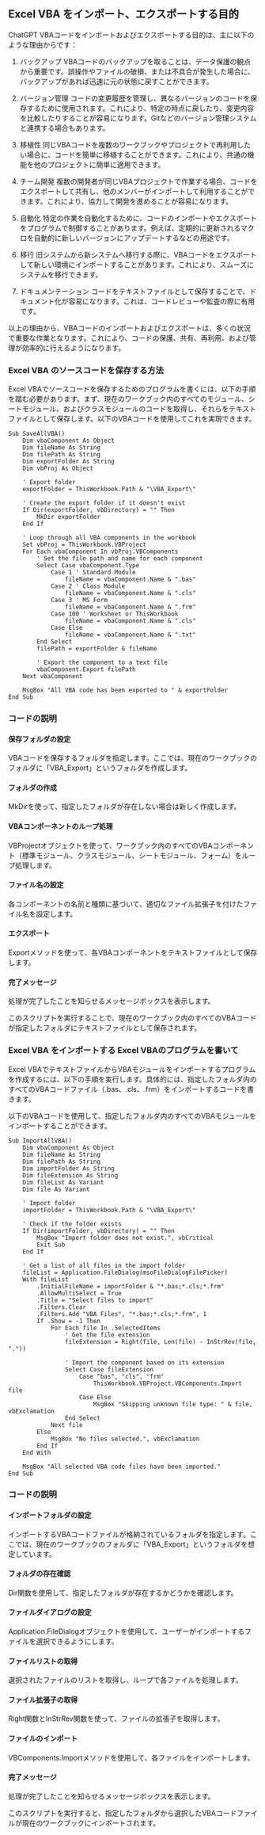 ## Excel VBA をインポート、エクスポートする目的
ChatGPT
VBAコードをインポートおよびエクスポートする目的は、主に以下のような理由からです：

1. バックアップ
VBAコードのバックアップを取ることは、データ保護の観点から重要です。誤操作やファイルの破損、または不具合が発生した場合に、バックアップがあれば迅速に元の状態に戻すことができます。

2. バージョン管理
コードの変更履歴を管理し、異なるバージョンのコードを保存するために使用されます。これにより、特定の時点に戻したり、変更内容を比較したりすることが容易になります。Gitなどのバージョン管理システムと連携する場合もあります。

3. 移植性
同じVBAコードを複数のワークブックやプロジェクトで再利用したい場合に、コードを簡単に移植することができます。これにより、共通の機能を他のプロジェクトに簡単に適用できます。

4. チーム開発
複数の開発者が同じVBAプロジェクトで作業する場合、コードをエクスポートして共有し、他のメンバーがインポートして利用することができます。これにより、協力して開発を進めることが容易になります。

5. 自動化
特定の作業を自動化するために、コードのインポートやエクスポートをプログラムで制御することがあります。例えば、定期的に更新されるマクロを自動的に新しいバージョンにアップデートするなどの用途です。

6. 移行
旧システムから新システムへ移行する際に、VBAコードをエクスポートして新しい環境にインポートすることがあります。これにより、スムーズにシステムを移行できます。

7. ドキュメンテーション
コードをテキストファイルとして保存することで、ドキュメント化が容易になります。これは、コードレビューや監査の際に有用です。

以上の理由から、VBAコードのインポートおよびエクスポートは、多くの状況で重要な作業となります。これにより、コードの保護、共有、再利用、および管理が効率的に行えるようになります。

### Excel VBA のソースコードを保存する方法

Excel VBAでソースコードを保存するためのプログラムを書くには、以下の手順を踏む必要があります。まず、現在のワークブック内のすべてのモジュール、シートモジュール、およびクラスモジュールのコードを取得し、それらをテキストファイルとして保存します。以下のVBAコードを使用してこれを実現できます。

``` VB
Sub SaveAllVBA()
    Dim vbaComponent As Object
    Dim fileName As String
    Dim filePath As String
    Dim exportFolder As String
    Dim vbProj As Object
    
    ' Export folder
    exportFolder = ThisWorkbook.Path & "\VBA_Export\"
    
    ' Create the export folder if it doesn't exist
    If Dir(exportFolder, vbDirectory) = "" Then
        MkDir exportFolder
    End If
    
    ' Loop through all VBA components in the workbook
    Set vbProj = ThisWorkbook.VBProject
    For Each vbaComponent In vbProj.VBComponents
        ' Set the file path and name for each component
        Select Case vbaComponent.Type
            Case 1 ' Standard Module
                fileName = vbaComponent.Name & ".bas"
            Case 2 ' Class Module
                fileName = vbaComponent.Name & ".cls"
            Case 3 ' MS Form
                fileName = vbaComponent.Name & ".frm"
            Case 100 ' Worksheet or ThisWorkbook
                fileName = vbaComponent.Name & ".cls"
            Case Else
                fileName = vbaComponent.Name & ".txt"
        End Select
        filePath = exportFolder & fileName
        
        ' Export the component to a text file
        vbaComponent.Export filePath
    Next vbaComponent
    
    MsgBox "All VBA code has been exported to " & exportFolder
End Sub
```

### コードの説明
#### 保存フォルダの設定
VBAコードを保存するフォルダを指定します。ここでは、現在のワークブックのフォルダに「VBA_Export」というフォルダを作成します。
#### フォルダの作成
MkDirを使って、指定したフォルダが存在しない場合は新しく作成します。
#### VBAコンポーネントのループ処理
VBProjectオブジェクトを使って、ワークブック内のすべてのVBAコンポーネント（標準モジュール、クラスモジュール、シートモジュール、フォーム）をループ処理します。
#### ファイル名の設定
各コンポーネントの名前と種類に基づいて、適切なファイル拡張子を付けたファイル名を設定します。
#### エクスポート
Exportメソッドを使って、各VBAコンポーネントをテキストファイルとして保存します。
#### 完了メッセージ
処理が完了したことを知らせるメッセージボックスを表示します。

このスクリプトを実行することで、現在のワークブック内のすべてのVBAコードが指定したフォルダにテキストファイルとして保存されます。

### Excel VBA をインポートする Excel VBAのプログラムを書いて
Excel VBAでテキストファイルからVBAモジュールをインポートするプログラムを作成するには、以下の手順を実行します。具体的には、指定したフォルダ内のすべてのVBAコードファイル（.bas、.cls、.frm）をインポートするコードを書きます。

以下のVBAコードを使用して、指定したフォルダ内のすべてのVBAモジュールをインポートすることができます。

``` VB
Sub ImportAllVBA()
    Dim vbaComponent As Object
    Dim fileName As String
    Dim filePath As String
    Dim importFolder As String
    Dim fileExtension As String
    Dim fileList As Variant
    Dim file As Variant
    
    ' Import folder
    importFolder = ThisWorkbook.Path & "\VBA_Export\"
    
    ' Check if the folder exists
    If Dir(importFolder, vbDirectory) = "" Then
        MsgBox "Import folder does not exist.", vbCritical
        Exit Sub
    End If
    
    ' Get a list of all files in the import folder
    fileList = Application.FileDialog(msoFileDialogFilePicker)
    With fileList
        .InitialFileName = importFolder & "*.bas;*.cls;*.frm"
        .AllowMultiSelect = True
        .Title = "Select files to import"
        .Filters.Clear
        .Filters.Add "VBA Files", "*.bas;*.cls;*.frm", 1
        If .Show = -1 Then
            For Each file In .SelectedItems
                ' Get the file extension
                fileExtension = Right(file, Len(file) - InStrRev(file, "."))
                
                ' Import the component based on its extension
                Select Case fileExtension
                    Case "bas", "cls", "frm"
                        ThisWorkbook.VBProject.VBComponents.Import file
                    Case Else
                        MsgBox "Skipping unknown file type: " & file, vbExclamation
                End Select
            Next file
        Else
            MsgBox "No files selected.", vbExclamation
        End If
    End With
    
    MsgBox "All selected VBA code files have been imported."
End Sub
```

### コードの説明
#### インポートフォルダの設定
 インポートするVBAコードファイルが格納されているフォルダを指定します。ここでは、現在のワークブックのフォルダに「VBA_Export」というフォルダを想定しています。
#### フォルダの存在確認
Dir関数を使用して、指定したフォルダが存在するかどうかを確認します。
#### ファイルダイアログの設定
Application.FileDialogオブジェクトを使用して、ユーザーがインポートするファイルを選択できるようにします。
#### ファイルリストの取得
選択されたファイルのリストを取得し、ループで各ファイルを処理します。
#### ファイル拡張子の取得
Right関数とInStrRev関数を使って、ファイルの拡張子を取得します。
#### ファイルのインポート
VBComponents.Importメソッドを使用して、各ファイルをインポートします。
#### 完了メッセージ
処理が完了したことを知らせるメッセージボックスを表示します。

このスクリプトを実行すると、指定したフォルダから選択したVBAコードファイルが現在のワークブックにインポートされます。

